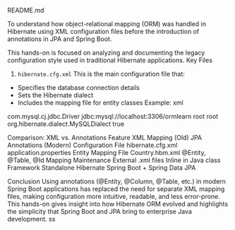 README.md

To understand how object-relational mapping (ORM) was handled in Hibernate using XML configuration files before the introduction of annotations in JPA and Spring Boot.

This hands-on is focused on analyzing and documenting the legacy configuration style used in traditional Hibernate applications.
Key Files
1. `hibernate.cfg.xml`
This is the main configuration file that:
- Specifies the database connection details
- Sets the Hibernate dialect
- Includes the mapping file for entity classes
Example:
xml
<hibernate-configuration>
  <session-factory>
    <property name="connection.driver_class">com.mysql.cj.jdbc.Driver</property>
    <property name="connection.url">jdbc:mysql://localhost:3306/ormlearn</property>
    <property name="connection.username">root</property>
    <property name="connection.password">root</property>
    <property name="dialect">org.hibernate.dialect.MySQLDialect</property>
    <property name="show_sql">true</property>
    <mapping resource="Country.hbm.xml"/>
  </session-factory>
</hibernate-configuration>

Comparison: XML vs. Annotations
Feature
XML Mapping (Old)
JPA Annotations (Modern)
Configuration File
hibernate.cfg.xml
application.properties
Entity Mapping File
Country.hbm.xml
@Entity, @Table, @Id
Mapping Maintenance
External .xml files
Inline in Java class
Framework
Standalone Hibernate
Spring Boot + Spring Data JPA


Conclusion
Using annotations (@Entity, @Column, @Table, etc.) in modern Spring Boot applications has replaced the need for separate XML mapping files, making configuration more intuitive, readable, and less error-prone.
This hands-on gives insight into how Hibernate ORM evolved and highlights the simplicity that Spring Boot and JPA bring to enterprise Java development.
ss